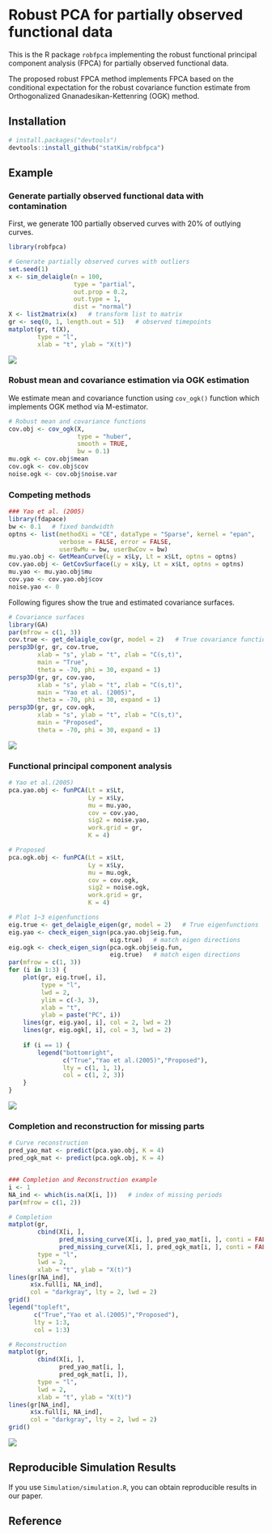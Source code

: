 
# Robust PCA for partially observed functional data

This is the R package `robfpca` implementing the robust functional
principal component analysis (FPCA) for partially observed functional
data.

The proposed robust FPCA method implements FPCA based on the conditional
expectation for the robust covariance function estimate from
Orthogonalized Gnanadesikan-Kettenring (OGK) method.

## Installation

``` r
# install.packages("devtools")
devtools::install_github("statKim/robfpca")
```

## Example

### Generate partially observed functional data with contamination

First, we generate 100 partially observed curves with 20% of outlying
curves.

``` r
library(robfpca)

# Generate partially observed curves with outliers
set.seed(1)
x <- sim_delaigle(n = 100,
                  type = "partial",
                  out.prop = 0.2,
                  out.type = 1,
                  dist = "normal")
X <- list2matrix(x)   # transform list to matrix
gr <- seq(0, 1, length.out = 51)   # observed timepoints
matplot(gr, t(X), 
        type = "l",
        xlab = "t", ylab = "X(t)")
```

![](README_files/figure-gfm/unnamed-chunk-1-1.png)<!-- -->

### Robust mean and covariance estimation via OGK estimation

We estimate mean and covariance function using `cov_ogk()` function
which implements OGK method via M-estimator.

``` r
# Robust mean and covariance functions
cov.obj <- cov_ogk(X,
                   type = "huber",
                   smooth = TRUE,
                   bw = 0.1)
mu.ogk <- cov.obj$mean
cov.ogk <- cov.obj$cov
noise.ogk <- cov.obj$noise.var
```

### Competing methods

``` r
### Yao et al. (2005)
library(fdapace)
bw <- 0.1   # fixed bandwidth
optns <- list(methodXi = "CE", dataType = "Sparse", kernel = "epan", 
              verbose = FALSE, error = FALSE,
              userBwMu = bw, userBwCov = bw)
mu.yao.obj <- GetMeanCurve(Ly = x$Ly, Lt = x$Lt, optns = optns)
cov.yao.obj <- GetCovSurface(Ly = x$Ly, Lt = x$Lt, optns = optns)
mu.yao <- mu.yao.obj$mu
cov.yao <- cov.yao.obj$cov
noise.yao <- 0
```

Following figures show the true and estimated covariance surfaces.

``` r
# Covariance surfaces
library(GA)
par(mfrow = c(1, 3))
cov.true <- get_delaigle_cov(gr, model = 2)   # True covariance function
persp3D(gr, gr, cov.true,
        xlab = "s", ylab = "t", zlab = "C(s,t)",
        main = "True",
        theta = -70, phi = 30, expand = 1)
persp3D(gr, gr, cov.yao,
        xlab = "s", ylab = "t", zlab = "C(s,t)",
        main = "Yao et al. (2005)",
        theta = -70, phi = 30, expand = 1)
persp3D(gr, gr, cov.ogk,
        xlab = "s", ylab = "t", zlab = "C(s,t)",
        main = "Proposed",
        theta = -70, phi = 30, expand = 1)
```

![](README_files/figure-gfm/unnamed-chunk-4-1.png)<!-- -->

### Functional principal component analysis

``` r
# Yao et al.(2005)
pca.yao.obj <- funPCA(Lt = x$Lt, 
                      Ly = x$Ly,
                      mu = mu.yao, 
                      cov = cov.yao, 
                      sig2 = noise.yao,
                      work.grid = gr,
                      K = 4)

# Proposed
pca.ogk.obj <- funPCA(Lt = x$Lt, 
                      Ly = x$Ly,
                      mu = mu.ogk, 
                      cov = cov.ogk, 
                      sig2 = noise.ogk,
                      work.grid = gr,
                      K = 4)
```

``` r
# Plot 1~3 eigenfunctions
eig.true <- get_delaigle_eigen(gr, model = 2)   # True eigenfunctions
eig.yao <- check_eigen_sign(pca.yao.obj$eig.fun, 
                            eig.true)   # match eigen directions
eig.ogk <- check_eigen_sign(pca.ogk.obj$eig.fun, 
                            eig.true)   # match eigen directions
par(mfrow = c(1, 3))
for (i in 1:3) {
    plot(gr, eig.true[, i],
         type = "l",
         lwd = 2,
         ylim = c(-3, 3),
         xlab = "t", 
         ylab = paste("PC", i))
    lines(gr, eig.yao[, i], col = 2, lwd = 2)
    lines(gr, eig.ogk[, i], col = 3, lwd = 2)
    
    if (i == 1) {
        legend("bottomright", 
               c("True","Yao et al.(2005)","Proposed"),
               lty = c(1, 1, 1),
               col = c(1, 2, 3))
    }
}
```

![](README_files/figure-gfm/unnamed-chunk-6-1.png)<!-- -->

### Completion and reconstruction for missing parts

``` r
# Curve reconstruction
pred_yao_mat <- predict(pca.yao.obj, K = 4)
pred_ogk_mat <- predict(pca.ogk.obj, K = 4)


### Completion and Reconstruction example
i <- 1
NA_ind <- which(is.na(X[i, ]))   # index of missing periods
par(mfrow = c(1, 2))

# Completion
matplot(gr, 
        cbind(X[i, ], 
              pred_missing_curve(X[i, ], pred_yao_mat[i, ], conti = FALSE),
              pred_missing_curve(X[i, ], pred_ogk_mat[i, ], conti = FALSE)),
        type = "l",
        lwd = 2,
        xlab = "t", ylab = "X(t)")
lines(gr[NA_ind], 
      x$x.full[i, NA_ind],
      col = "darkgray", lty = 2, lwd = 2)
grid()
legend("topleft", 
       c("True","Yao et al.(2005)","Proposed"),
       lty = 1:3,
       col = 1:3)

# Reconstruction
matplot(gr, 
        cbind(X[i, ], 
              pred_yao_mat[i, ],
              pred_ogk_mat[i, ]),
        type = "l",
        lwd = 2,
        xlab = "t", ylab = "X(t)")
lines(gr[NA_ind], 
      x$x.full[i, NA_ind],
      col = "darkgray", lty = 2, lwd = 2)
grid()
```

![](README_files/figure-gfm/unnamed-chunk-7-1.png)<!-- -->

## Reproducible Simulation Results

If you use `Simulation/simulation.R`, you can obtain reproducible
results in our paper.

## Reference

<!-- - H. Kim, Y. Park and Y. Lim (2022+). Robust principal component analysis and its applications for partially observed functional data, *Submitted*. -->
